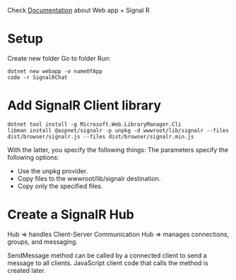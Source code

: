 Check [Documentation](https://docs.microsoft.com/nl-nl/aspnet/core/tutorials/signalr?tabs=visual-studio-code&view=aspnetcore-2.2) about Web app + Signal R 

# Setup
Create new folder
Go to folder
Run: 

```
dotnet new webapp -o nameOfApp
code -r SignalRChat
```

# Add SignalR Client library
```
dotnet tool install -g Microsoft.Web.LibraryManager.Cli
libman install @aspnet/signalr -p unpkg -d wwwroot/lib/signalr --files dist/browser/signalr.js --files dist/browser/signalr.min.js
```
With the latter, you specify the following things: 
The parameters specify the following options:
- Use the unpkg provider.
- Copy files to the wwwroot/lib/signalr destination.
- Copy only the specified files.

# Create a SignalR Hub
Hub => handles Client-Server Communication
Hub =>  manages connections, groups, and messaging.

SendMessage method can be called by a connected client to send a message to all clients. 
JavaScript client code that calls the method is created later.